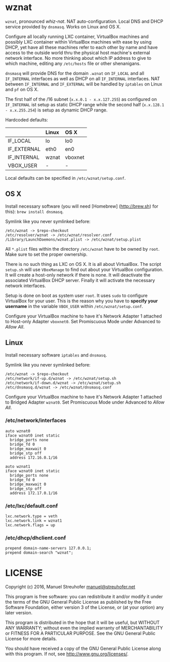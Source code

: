 # wznat

`wznat`, pronounced *whiz-nat*. NAT auto-configuration. Local DNS and DHCP
service provided by `dnsmasq`. Works on Linux and OS X.

Configure all locally running LXC container, VirtualBox machines and possibly
LXC container within VirtualBox machines with ease by using DHCP, yet have all
these machines refer to each other by name and have access to the outside world
thru the physical host machine's external network interface. No more thinking
about which IP address to give to which machine, editing any `/etc/hosts` file
or other shenanigans.

`dnsmasq` will provide DNS for the domain `.wznat` on `IF_LOCAL` and all
`IF_INTERNAL` interfaces as well as DHCP on all `IF_INTERNAL` interfaces. NAT
between `IF_INTERNAL` and `IF_EXTERNAL` will be handled by `iptables` on Linux
and `pf` on OS X.

The first half of the /16 subnet (`x.x.0.1 - x.x.127.255`) as configured on
`IF_INTERNAL` ist setup as static DHCP range while the second half
(`x.x.128.1 - x.x.255.254`) is setup as dynamic DHCP range.

Hardcoded defaults:

|              | Linux | OS X    |
| :---         | :---  | :---    |
| IF\_LOCAL    | lo    | lo0     |
| IF\_EXTERNAL | eth0  | en0     |
| IF\_INTERNAL | wznat | vboxnet |
| VBOX\_USER   | -     | -       |

Local defaults can be specified in `/etc/wznat/setup.conf`.

## OS X

Install necessary software (you will need [Homebrew] (http://brew.sh) for
this): `brew install dnsmasq`.

Symlink like you never symlinked before:

```
/etc/wznat -> $repo-checkout
/etc/resolver/wznat -> /etc/wznat/resolver.conf
/Library/LaunchDaemons/wznat.plist -> /etc/wznat/setup.plist
```

All `*.plist` files within the directory `/etc/wznat` have to be owned by
`root`. Make sure to set the proper ownership.

There is no such thing as LXC on OS X. It is all about VirtualBox. The script
`setup.sh` will use `VBoxManage` to find out about your VirtualBox
configuration. It will create a host-only network if there is none. It will
deactivate the associated VirtualBox DHCP server. Finally it will activate the
necessary network interfaces.

Setup is done on boot as system user `root`. It uses `sudo` to configure
VirtualBox for your user. This is the reason why you have to **specify your
username** in the variable `VBOX_USER` within `/etc/wznat/setup.conf`.

Configure your VirtualBox machine to have it's Network Adapter 1 attached to
Host-only Adapter `vboxnet0`. Set Promiscuous Mode under Advanced to *Allow
All*.

## Linux

Install necessary software `iptables` and `dnsmasq`.

Symlink like you never symlinked before:

```
/etc/wznat -> $repo-checkout
/etc/network/if-up.d/wznat -> /etc/wznat/setup.sh
/etc/network/if-down.d/wznat -> /etc/wznat/setup.sh
/etc/dnsmasq.d/wznat -> /etc/wznat/dnsmasq.conf
```

Configure your VirtualBox machine to have it's Network Adapter 1 attached to
Bridged Adapter `wznat0`. Set Promiscuous Mode under Advanced to *Allow All*.

### /etc/network/interfaces

```
auto wznat0
iface wznat0 inet static
  bridge_ports none
  bridge_fd 0
  bridge_maxwait 0
  bridge_stp off
  address 172.16.0.1/16

auto wznat1
iface wznat0 inet static
  bridge_ports none
  bridge_fd 0
  bridge_maxwait 0
  bridge_stp off
  address 172.17.0.1/16
```

### /etc/lxc/default.conf

```
lxc.network.type = veth
lxc.network.link = wznat1
lxc.network.flags = up
```

### /etc/dhcp/dhclient.conf

```
prepend domain-name-servers 127.0.0.1;
prepend domain-search "wznat";
```

# LICENSE

Copyright (c) 2016, Manuel Streuhofer <manuel@streuhofer.net>

This program is free software: you can redistribute it and/or modify
it under the terms of the GNU General Public License as published by
the Free Software Foundation, either version 3 of the License, or
(at your option) any later version.

This program is distributed in the hope that it will be useful,
but WITHOUT ANY WARRANTY; without even the implied warranty of
MERCHANTABILITY or FITNESS FOR A PARTICULAR PURPOSE.  See the
GNU General Public License for more details.

You should have received a copy of the GNU General Public License
along with this program.  If not, see <http://www.gnu.org/licenses/>.

